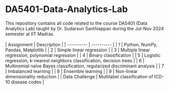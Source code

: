 # DA5401-Data-Analytics-Lab
This repository contains all code related to the course DA5401 (Data Analytics Lab) taught by Dr. Sudarsun Santhiappan during the Jul-Nov 2024 semester at IIT Madras.
<br/>
<br/>
| Assignment | Description |
| ---------- | ---------- |
| 1 | Python, NumPy, Pandas, Matplotlib |
| 2 | Simple linear regression |
| 3 | Multiple linear regression, polynomial regression |
| 4 | Binary classification |
| 5 | Logistic regression, k-nearest neighbors classification, decision trees |
| 6 | Multinomial naïve Bayes classification, regularized discriminant analysis |
| 7 | Imbalanced learning |
| 8 | Ensemble learning |
| 9 | Non-linear dimensionality reduction |
| Data Challenge | Multilabel classification of ICD-10 disease codes |
